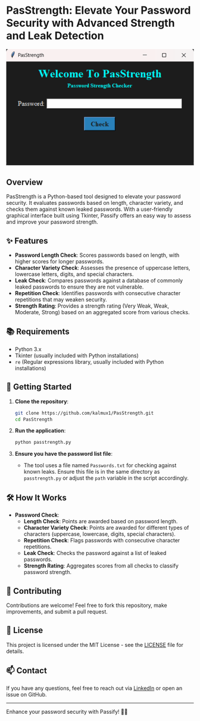 # PasStrength: Elevate Your Password Security with Advanced Strength and Leak Detection

<p align="center">
  <img src="https://github.com/kalmux1/PasStrength/blob/main/Assets/PasStrength.png" alt="Passify GUI">
</p>

## Overview

PasStrength is a Python-based tool designed to elevate your password security. It evaluates passwords based on length, character variety, and checks them against known leaked passwords. With a user-friendly graphical interface built using Tkinter, Passify offers an easy way to assess and improve your password strength.

## ✨ Features

- **Password Length Check**: Scores passwords based on length, with higher scores for longer passwords.
- **Character Variety Check**: Assesses the presence of uppercase letters, lowercase letters, digits, and special characters.
- **Leak Check**: Compares passwords against a database of commonly leaked passwords to ensure they are not vulnerable.
- **Repetition Check**: Identifies passwords with consecutive character repetitions that may weaken security.
- **Strength Rating**: Provides a strength rating (Very Weak, Weak, Moderate, Strong) based on an aggregated score from various checks.

## 📚 Requirements

- Python 3.x
- Tkinter (usually included with Python installations)
- `re` (Regular expressions library, usually included with Python installations)

## 🚀 Getting Started

1. **Clone the repository**:
    ```bash
    git clone https://github.com/kalmux1/PasStrength.git
    cd PasStrength
    ```

2. **Run the application**:
    ```bash
    python passtrength.py
    ```

3. **Ensure you have the password list file**:
   - The tool uses a file named `Passwords.txt` for checking against known leaks. Ensure this file is in the same directory as `passtrength.py` or adjust the `path` variable in the script accordingly.

## 🛠️ How It Works

- **Password Check**:
  - **Length Check**: Points are awarded based on password length.
  - **Character Variety Check**: Points are awarded for different types of characters (uppercase, lowercase, digits, special characters).
  - **Repetition Check**: Flags passwords with consecutive character repetitions.
  - **Leak Check**: Checks the password against a list of leaked passwords.
  - **Strength Rating**: Aggregates scores from all checks to classify password strength.

## 🤝 Contributing

Contributions are welcome! Feel free to fork this repository, make improvements, and submit a pull request.

## 📄 License

This project is licensed under the MIT License - see the [LICENSE](LICENSE) file for details.

## 📫 Contact

If you have any questions, feel free to reach out via [LinkedIn](https://www.linkedin.com/in/nitin-jaiswal1/) or open an issue on GitHub.

---

Enhance your password security with Passify! 🔐💪
